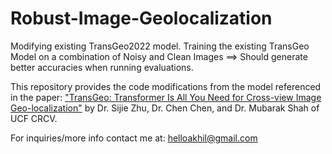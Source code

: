 # Robust-Image-Geolocalization
Modifying existing TransGeo2022 model. Training the existing TransGeo Model on a combination of Noisy and Clean Images ==> 
Should generate better accuracies when running evaluations.

This repository provides the code modifications from the model referenced in the paper: ["TransGeo: Transformer Is All You Need for Cross-view Image Geo-localization"](https://arxiv.org/pdf/2204.00097.pdf) by Dr. Sijie Zhu, Dr. Chen Chen, and Dr. Mubarak Shah of UCF CRCV.

For inquiries/more info contact me at: helloakhil@gmail.com

